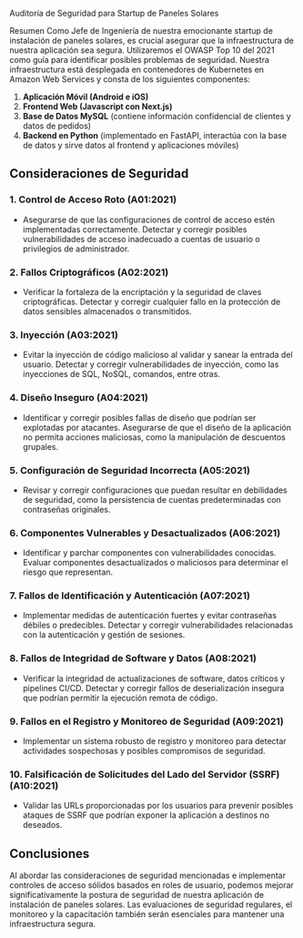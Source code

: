 Auditoría de Seguridad para Startup de Paneles Solares

Resumen
Como Jefe de Ingeniería de nuestra emocionante startup de instalación de paneles solares, es crucial asegurar que la infraestructura de nuestra aplicación sea segura. Utilizaremos el OWASP Top 10 del 2021 como guía para identificar posibles problemas de seguridad. Nuestra infraestructura está desplegada en contenedores de Kubernetes en Amazon Web Services y consta de los siguientes componentes:

1. **Aplicación Móvil (Android e iOS)**
2. **Frontend Web (Javascript con Next.js)**
3. **Base de Datos MySQL** (contiene información confidencial de clientes y datos de pedidos)
4. **Backend en Python** (implementado en FastAPI, interactúa con la base de datos y sirve datos al frontend y aplicaciones móviles)

## Consideraciones de Seguridad

### 1. Control de Acceso Roto (A01:2021)
   - Asegurarse de que las configuraciones de control de acceso estén implementadas correctamente. Detectar y corregir posibles vulnerabilidades de acceso inadecuado a cuentas de usuario o privilegios de administrador.

### 2. Fallos Criptográficos (A02:2021)
   - Verificar la fortaleza de la encriptación y la seguridad de claves criptográficas. Detectar y corregir cualquier fallo en la protección de datos sensibles almacenados o transmitidos.

### 3. Inyección (A03:2021)
   - Evitar la inyección de código malicioso al validar y sanear la entrada del usuario. Detectar y corregir vulnerabilidades de inyección, como las inyecciones de SQL, NoSQL, comandos, entre otras.

### 4. Diseño Inseguro (A04:2021)
   - Identificar y corregir posibles fallas de diseño que podrían ser explotadas por atacantes. Asegurarse de que el diseño de la aplicación no permita acciones maliciosas, como la manipulación de descuentos grupales.

### 5. Configuración de Seguridad Incorrecta (A05:2021)
   - Revisar y corregir configuraciones que puedan resultar en debilidades de seguridad, como la persistencia de cuentas predeterminadas con contraseñas originales.

### 6. Componentes Vulnerables y Desactualizados (A06:2021)
   - Identificar y parchar componentes con vulnerabilidades conocidas. Evaluar componentes desactualizados o maliciosos para determinar el riesgo que representan.

### 7. Fallos de Identificación y Autenticación (A07:2021)
   - Implementar medidas de autenticación fuertes y evitar contraseñas débiles o predecibles. Detectar y corregir vulnerabilidades relacionadas con la autenticación y gestión de sesiones.

### 8. Fallos de Integridad de Software y Datos (A08:2021)
   - Verificar la integridad de actualizaciones de software, datos críticos y pipelines CI/CD. Detectar y corregir fallos de deserialización insegura que podrían permitir la ejecución remota de código.

### 9. Fallos en el Registro y Monitoreo de Seguridad (A09:2021)
   - Implementar un sistema robusto de registro y monitoreo para detectar actividades sospechosas y posibles compromisos de seguridad.

### 10. Falsificación de Solicitudes del Lado del Servidor (SSRF) (A10:2021)
   - Validar las URLs proporcionadas por los usuarios para prevenir posibles ataques de SSRF que podrían exponer la aplicación a destinos no deseados.

## Conclusiones
Al abordar las consideraciones de seguridad mencionadas e implementar controles de acceso sólidos basados en roles de usuario, podemos mejorar significativamente la postura de seguridad de nuestra aplicación de instalación de paneles solares. Las evaluaciones de seguridad regulares, el monitoreo y la capacitación también serán esenciales para mantener una infraestructura segura.